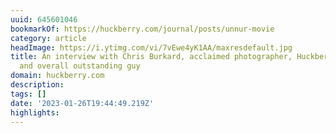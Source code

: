 ```yaml
---
uuid: 645601046
bookmarkOf: https://huckberry.com/journal/posts/unnur-movie
category: article
headImage: https://i.ytimg.com/vi/7vEwe4yK1AA/maxresdefault.jpg
title: An interview with Chris Burkard, acclaimed photographer, Huckberry Ambassador,
  and overall outstanding guy
domain: huckberry.com
description: 
tags: []
date: '2023-01-26T19:44:49.219Z'
highlights: 
---
```




